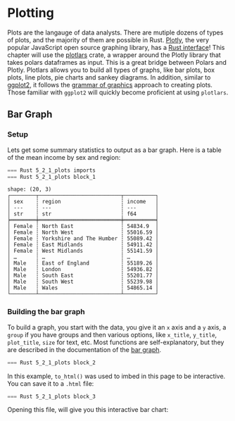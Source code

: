 # Plotting

Plots are the langauge of data analysts. There are mutiple dozens of types of plots, and the majority of them are possible in Rust. [Plotly](https://plotly.com/javascript/), the very popular JavaScript open source graphing library, has a [Rust interface](https://github.com/plotly/plotly.rs)! This chapter will use the [plotlars](https://github.com/alceal/plotlars) crate, a wrapper around the Plotly library that takes polars dataframes as input. This is a great bridge between Polars and Plotly. Plotlars allows you to build all types of graphs, like bar plots, box plots, line plots, pie charts and sankey diagrams. In addition, similar to [ggplot2](https://ggplot2.tidyverse.org/), it follows the [grammar of graphics](https://ggplot2-book.org/mastery.html) approach to creating plots. Those familiar with `ggplot2` will quickly become proficient at using `plotlars`.

## Bar Graph

### Setup

Lets get some summary statistics to output as a bar graph. Here is a table of the mean income by sex and region:

```rust
=== Rust 5_2_1_plots imports
=== Rust 5_2_1_plots block_1
```

```
shape: (20, 3)
┌────────┬──────────────────────────┬──────────┐
│ sex    ┆ region                   ┆ income   │
│ ---    ┆ ---                      ┆ ---      │
│ str    ┆ str                      ┆ f64      │
╞════════╪══════════════════════════╪══════════╡
│ Female ┆ North East               ┆ 54834.9  │
│ Female ┆ North West               ┆ 55016.59 │
│ Female ┆ Yorkshire and The Humber ┆ 55089.42 │
│ Female ┆ East Midlands            ┆ 54911.42 │
│ Female ┆ West Midlands            ┆ 55141.59 │
│ …      ┆ …                        ┆ …        │
│ Male   ┆ East of England          ┆ 55189.26 │
│ Male   ┆ London                   ┆ 54936.82 │
│ Male   ┆ South East               ┆ 55201.77 │
│ Male   ┆ South West               ┆ 55239.98 │
│ Male   ┆ Wales                    ┆ 54865.14 │
└────────┴──────────────────────────┴──────────┘
```

### Building the bar graph

To build a graph, you start with the data, you give it an `x` axis and a `y` axis, a `group` if you have groups and then various options, like `x_title`, `y_title`, `plot_title`, `size` for text, etc. Most functions are self-explanatory, but they are described in the documentation of the [bar graph](https://docs.rs/plotlars/latest/plotlars/struct.BarPlot.html).

```Rust
=== Rust 5_2_1_plots block_2
```

In this example, `to_html()` was used to imbed in this page to be interactive. You can save it to a `.html` file:

```Rust
=== Rust 5_2_1_plots block_3
```

Opening this file, will give you this interactive bar chart:

<div>
<meta charset="utf-8" />
<script src="https://cdn.jsdelivr.net/npm/mathjax@3.2.2/es5/tex-svg.js"></script>
<script src="https://cdn.plot.ly/plotly-3.0.1.min.js"></script>

<div id="plotly-html-element" class="plotly-graph-div" style="height:100%; width:100%;"></div>

<script type="module">
    const graph_div = document.getElementById("plotly-html-element");
    await Plotly.newPlot(graph_div, {"data":[{"type":"bar","x":["North East","North West","Yorkshire and The Humber","East Midlands","West Midlands","East of England","London","South East","South West","Wales"],"y":[54834.9,55016.59,55089.42,54911.42,55141.59,54741.55,54775.1,54993.65,54964.28,55296.26],"name":"Female","orientation":"v","marker":{"color":"rgb(255, 127, 80)"}},{"type":"bar","x":["North East","North West","Yorkshire and The Humber","East Midlands","West Midlands","East of England","London","South East","South West","Wales"],"y":[55500.69,55106.8,54866.75,54502.34,55477.21,55189.26,54936.82,55201.77,55239.98,54865.14],"name":"Male","orientation":"v","marker":{"color":"rgb(64, 224, 208)"}}],"layout":{"title":{"text":"Income by sex and region","font":{"family":"Arial","size":18,"color":"rgb(0, 0, 0)"},"x":0.5,"y":0.9},"legend":{"orientation":"h","x":0.37,"y":1.1,"title":{"text":"Sex","font":{"family":"Arial","size":15,"color":"rgb(0, 0, 0)"},"x":0.5,"y":0.9}},"xaxis":{"title":{"text":"Region","font":{"family":"Arial","size":15,"color":"rgb(0, 0, 0)"},"x":0.5,"y":0.9}},"yaxis":{"title":{"text":"Mean Income","font":{"family":"Arial","size":15,"color":"rgb(0, 0, 0)"},"x":0.5,"y":0.9}},"barmode":"group"},"config":{},"frames":null});
</script>
</div>

Instead of the `to_html()`, you can also write an image using this syntax: `.write_image("./data/output/out.png", 800, 600, 1.0).unwrap()`

## Line Plot

### Setup

Lets also get some summary statistics to output as a line plot. Here is a table of the mean income by sex and ours worked (groupped), pivoted on sex:


```rust
=== Rust 5_2_1_plots block_4
```

```
shape: (4, 3)
┌──────────────────┬──────────┬──────────┐
│ hours_worked     ┆ Female   ┆ Male     │
│ ---              ┆ ---      ┆ ---      │
│ str              ┆ f64      ┆ f64      │
╞══════════════════╪══════════╪══════════╡
│ 15 hours or less ┆ 54997.22 ┆ 54990.49 │
│ 16 to 30 hours   ┆ 54949.22 ┆ 55026.07 │
│ 31 to 48 hours   ┆ 54904.08 ┆ 55022.64 │
│ 49 or more hours ┆ 55195.33 ┆ 55353.39 │
└──────────────────┴──────────┴──────────┘
```

### Building the line plot

Similar to the bar graph, for the line plot, you start with the data, you give it an `x` axis and a `y` axis (and here, you add another `y` axis with `additional_lines` to add a new line to the line plot), and then various options, like `x_title`, `y_title`, `plot_title`, `size` for text, etc. Most functions are self-explanatory, but they are described in the documentation of the [line plot](https://docs.rs/plotlars/latest/plotlars/struct.LinePlot.html).

```Rust
=== Rust 5_2_1_plots block_5
```

In this example, `to_html()` was used to imbed in this page to be interactive. You can save it to a `.html` file:

```Rust
=== Rust 5_2_1_plots block_6
```

Opening this file, will give you this interactive bar chart:

<div>
<meta charset="utf-8" />
<script src="https://cdn.jsdelivr.net/npm/mathjax@3.2.2/es5/tex-svg.js"></script>
<script src="https://cdn.plot.ly/plotly-3.0.1.min.js"></script>
    
<div id="plotly-html-element-2" class="plotly-graph-div" style="height:100%; width:100%;"></div>

<script type="module">
    const graph_div = document.getElementById("plotly-html-element-2");
    await Plotly.newPlot(graph_div, {"data":[{"type":"scatter","name":"Female","x":[1.0,2.0,3.0,4.0],"y":[54997.22,54949.22,54904.08,55195.33],"marker":{"size":12,"color":"rgb(178, 34, 34)"},"line":{}},{"type":"scatter","name":"Male","x":[1.0,2.0,3.0,4.0],"y":[54990.49,55026.07,55022.64,55353.39],"marker":{"size":12,"color":"rgb(65, 105, 225)"},"line":{}}],"layout":{"title":{"text":"Mean income by hours worked (groupped) and sex","font":{"family":"","size":0,"color":"rgb(0, 0, 0)"},"x":0.5,"y":0.9},"legend":{"title":{"text":"Sex","font":{"family":"","size":0,"color":"rgb(0, 0, 0)"},"x":0.5,"y":0.9}},"xaxis":{"title":{"text":"Hours worked (groupped)","font":{"family":"","size":0,"color":"rgb(0, 0, 0)"},"x":0.5,"y":0.9},"tickvals":[1.0,2.0,3.0,4.0],"ticktext":["15 hours or less","16 to 30 hours","31 to 48 hours","49 or more hours"]},"yaxis":{"title":{"text":"Mean income","font":{"family":"","size":0,"color":"rgb(0, 0, 0)"},"x":0.5,"y":0.9}}},"config":{},"frames":null});
</script>
</div>

Instead of the `to_html()`, you can also write an image using this syntax: `.write_image("./data/output/out.png", 800, 600, 1.0).unwrap()`